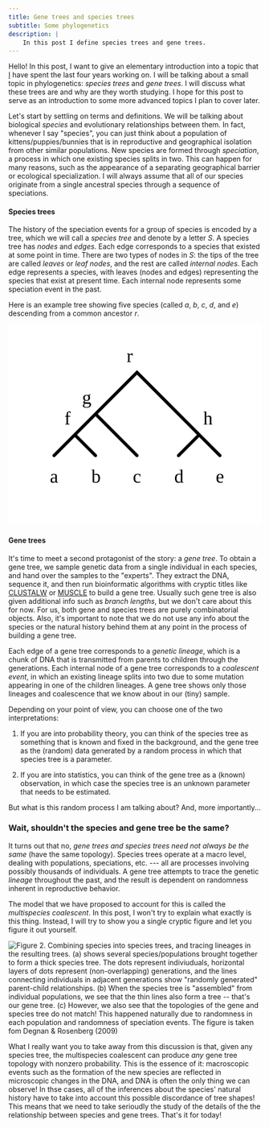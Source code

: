 ```yaml
---
title: Gene trees and species trees
subtitle: Some phylogenetics
description: |
    In this post I define species trees and gene trees.
---
```


Hello! In this post, I want to give an elementary introduction into a topic that [I](https://egorlappo.github.io) have spent the last four years working on. I will be talking about a small topic in phylogenetics: _species trees_ and _gene trees_. I will discuss what these trees are and why are they worth studying. I hope for this post to serve as an introduction to some more advanced topics I plan to cover later. 

Let's start by settling on terms and definitions. We will be talking about biological _species_ and evolutionary relationships between them. In fact, whenever I say "species", you can just think about a population of kittens/puppies/bunnies that is in reproductive and geographical isolation from other similar populations. New species are formed through _speciation_, a process in which one existing species splits in two. This can happen for many reasons, such as the appearance of a separating geographical barrier or ecological specialization. I will always assume that all of our species originate from a single ancestral species through a sequence of speciations. 

#### Species trees

The history of the speciation events for a group of species is encoded by a tree, which we will call a _species tree_ and denote by a letter $S$. A species tree has _nodes_ and _edges_. Each edge corresponds to a species that existed at some point in time. There are two types of nodes in $S$: the tips of the tree are called _leaves_ or _leaf nodes_, and the rest are called _internal nodes_. Each edge represents a species, with leaves (nodes and edges) representing the species that exist at present time. Each internal node represents some speciation event in the past.

Here is an example tree showing five species (called $a$, $b$, $c$, $d$, and $e$) descending from a common ancestor $r$.

![**Figure 1**. An example tree with five leaves. (Drawn with [`tree_graphics`](https://github.com/EgorLappo/tree_graphics).)](/images/tree.svg)

#### Gene trees

It's time to meet a second protagonist of the story: a _gene tree_. To obtain a gene tree, we sample genetic data from a single individual in each species, and hand over the samples to the "experts". They extract the DNA, sequence it, and then run bioinformatic algorithms with cryptic titles like [CLUSTALW](https://www.genome.jp/tools-bin/clustalw) or [MUSCLE](https://www.ebi.ac.uk/Tools/msa/muscle/) to build a gene tree. Usually such gene tree is also given additional info such as _branch lengths_, but we don't care about this for now. For us, both gene and species trees are purely combinatorial objects. Also, it's important to note that we do not use any info about the species or the natural history behind them at any point in the process of building a gene tree.

Each edge of a gene tree corresponds to a _genetic lineage_, which is a chunk of DNA that is transmitted from parents to children through the generations. Each internal node of a gene tree corresponds to a _coalescent event_, in which an existing lineage splits into two due to some mutation appearing in one of the children lineages. A gene tree shows only those lineages and coalescence that we know about in our (tiny) sample.

Depending on your point of view, you can choose one of the two interpretations: 

 1. If you are into probability theory, you can think of the species tree as something that is known and fixed in the background, and the gene tree as the (random) data generated by a random process in which that species tree is a parameter.

 2. If you are into statistics, you can think of the gene tree as a (known) observation, in which case the species tree is an unknown parameter that needs to be estimated.

But what is this random process I am talking about? And, more importantly...

### Wait, shouldn't the species and gene tree be the same? 

It turns out that no, _gene trees and species trees need not always be the same_ (have the same topology). Species trees operate at a macro level, dealing with populations, speciations, etc. --- all are processes involving possibly thousands of individuals. A gene tree attempts to trace the genetic _lineage_ throughout the past, and the result is dependent on randomness inherent in reproductive behavior.

The model that we have proposed to account for this is called the _multispecies coalescent_. In this post, I won't try to explain what exactly is this thing. Instead, I will try to show you a single cryptic figure and let you figure it out yourself.

![**Figure 2.** Combining species into species trees, and tracing lineages in the resulting trees. (a) shows several species/populations brought together to form a thick species tree. The dots represent indiviuduals, horizontal layers of dots represent (non-overlapping) generations, and the lines connecting individuals in adjacent generations show "randomly generated" parent-child relationships. (b) When the species tree is "assembled" from individual populations, we see that the thin lines also form a tree -- that's our gene tree. (c) However, we also see that the topologies of the gene and species tree do not match! This happened naturally due to randomness in each population and randomness of speciation events. The figure is taken fom [Degnan & Rosenberg (2009)](https://rosenberglab.stanford.edu/papers/DegnanRosenberg2009-TREE.pdf)](/images/trends_eco_evo_rosenberg_figure.png)

What I really want you to take away from this discussion is that, given any species tree, the multispecies coalescent can produce _any_ gene tree topology with nonzero probability. This is the essence of it: macroscopic events such as the formation of the new species are reflected in microscopic changes in the DNA, and DNA is often the only thing we can observe! In thse cases, all of the inferences about the species' natural history have to take into account this possible discordance of tree shapes! This means that we need to take serioudly the study of the details of the the relationship between species and gene trees. That's it for today! 